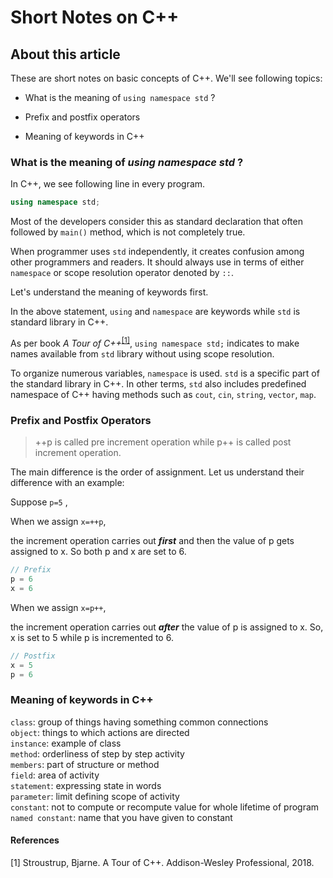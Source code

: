 # Short Notes on C++

## About this article

These are short notes on basic concepts of C++. We'll see following topics:

- What is the meaning of `using namespace std` ?

- Prefix and postfix operators

- Meaning of keywords in C++

### **What is the meaning of *using namespace std* ?**

In C++, we see following line in every program.

```c++
using namespace std; 
```

Most of the developers consider this as standard declaration that often followed by `main()` method, which is not completely true. 

When programmer uses `std` independently, it creates confusion among other programmers and readers. It should always use in terms of either `namespace` or scope resolution operator denoted by `::`.

Let's understand the meaning of keywords first. 

In the above statement, `using` and `namespace` are keywords while `std` is standard library in C++.

As per book *A Tour of C++*<sup><a href="#1">[1]</a></sup>, `using namespace std;` indicates to make names available from `std` library without using scope resolution.

To organize numerous variables, `namespace` is used. `std` is a specific part of the standard library in C++. In other terms, `std` also includes predefined namespace of C++ having methods such as `cout`, `cin`, `string`, `vector`, `map`.

### **Prefix and Postfix Operators**

> ++p is called pre increment operation while p++ is called post increment operation.

The main difference is the order of assignment. Let us understand their difference with an example:

Suppose `p=5` ,

When we assign `x=++p`,

the increment operation carries out ***first*** and then the value of p gets assigned to x. So both p and x are set to 6.

```c++
// Prefix
p = 6
x = 6
```

When we assign `x=p++`, 

the increment operation carries out ***after*** the value of p is assigned to x. So, x is set to 5 while p is incremented to 6.

```c++
// Postfix
x = 5
p = 6
```

### **Meaning of keywords in C++**

`class`: group of things having something common connections \
`object`: things to which actions are directed \
`instance`: example of class \
`method`: orderliness of step by step activity \
`members`: part of structure or method \
`field`: area of activity \
`statement`: expressing state in words \
`parameter`: limit defining scope of activity \
`constant`: not to compute or recompute value for whole lifetime of program \
`named constant`: name that you have given to constant

<h4 id="1">References</h4>
[1] Stroustrup, Bjarne. A Tour of C++. Addison-Wesley Professional, 2018.